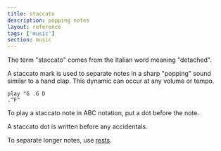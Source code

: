```yaml
---
title: staccato
description: popping notes
layout: reference
tags: ['music']
section: music
---
```


The term "staccato" comes from the Italian word meaning "detached".

A staccato mark is used to separate notes in a sharp "popping"
sound similar to a hand clap. This dynamic can occur at any
volume or tempo.

<code class="jumbo">play "G <span data-dfnup="staccato">.G</span> D <span data-dfn="staccato">.^F</span>"</code>

To play a staccato note in ABC notation, put a dot before
the note.

A staccato dot is written before any accidentals.

To separate longer notes, use <a href="rests.html">rests</a>.

